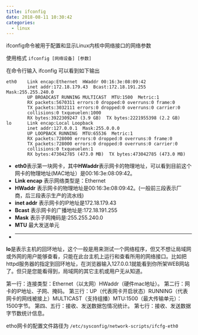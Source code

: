 ```yaml
---
title: ifconfig
date: 2018-08-11 10:30:42
categories:
  - linux
---
```


ifconfig命令被用于配置和显示Linux内核中网络接口的网络参数

使用格式 `ifconfig [网络设备] [参数]`

在命令行输入 ifconfig 可以看到如下输出

    eth0    Link encap:Ethernet  HWaddr 00:16:3e:08:09:42
            inet addr:172.18.179.43  Bcast:172.18.191.255  Mask:255.255.240.0
            UP BROADCAST RUNNING MULTICAST  MTU:1500  Metric:1
            RX packets:5670311 errors:0 dropped:0 overruns:0 frame:0
            TX packets:3032111 errors:0 dropped:0 overruns:0 carrier:0
            collisions:0 txqueuelen:1000
            RX bytes:3922309247 (3.9 GB)  TX bytes:2221955398 (2.2 GB)
    lo      Link encap:Local Loopback
            inet addr:127.0.0.1  Mask:255.0.0.0
            UP LOOPBACK RUNNING  MTU:65536  Metric:1
            RX packets:728000 errors:0 dropped:0 overruns:0 frame:0
            TX packets:728000 errors:0 dropped:0 overruns:0 carrier:0
            collisions:0 txqueuelen:1
            RX bytes:473042785 (473.0 MB)  TX bytes:473042785 (473.0 MB)

- **eth0**表示第一块网卡，其中**HWaddr**表示网卡的物理地址，可以看到目前这个网卡的物理地址(MAC地址）是00:16:3e:08:09:42。
- **Link encap** 表示网络类型是：Ethernet
- **HWaddr** 表示网卡的物理地址是00:16:3e:08:09:42。(一般前三段表示厂商，后三段表示生产的流水线)
- **inet addr** 表示网卡的IP地址是172.18.179.43
- **Bcast** 表示网卡的广播地址是:172.18.191.255
- **Mask** 表示子网掩码是:255.255.240.0
- **MTU** 最大发送单元
- ****

**lo**是表示主机的回环地址，这个一般是用来测试一个网络程序，但又不想让局域网或外网的用户能够查看，只能在此台主机上运行和查看所用的网络接口。比如把 httpd服务器的指定到回环地址，在浏览器输入127.0.0.1就能看到你所架WEB网站了。但只是您能看得到，局域网的其它主机或用户无从知道。

第一行：连接类型：Ethernet（以太网）HWaddr（硬件mac地址）。
第二行：网卡的IP地址、子网、掩码。
第三行：UP（代表网卡开启状态）RUNNING（代表网卡的网线被接上）MULTICAST（支持组播）MTU:1500（最大传输单元）：1500字节。
第四、五行：接收、发送数据包情况统计。
第七行：接收、发送数据字节数统计信息。

etho网卡的配置文件路径为 `/etc/sysconfig/network-scripts/ifcfg-eth0`